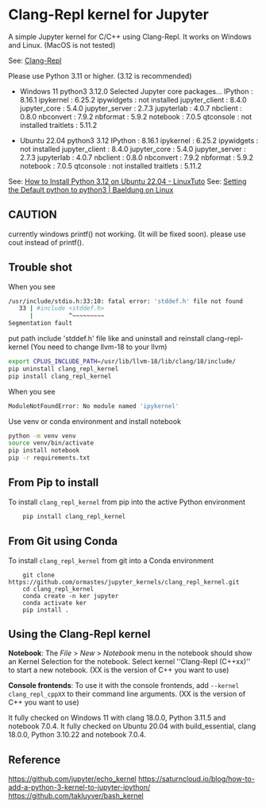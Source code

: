 Clang-Repl kernel for Jupyter
===========

A simple Jupyter kernel for C/C++ using Clang-Repl.
It works on Windows and Linux. (MacOS is not tested)

See: [Clang-Repl](https://clang.llvm.org/docs/ClangRepl.html)


Please use Python 3.11 or higher. (3.12 is recommended)

* Windows 11
python3 3.12.0
Selected Jupyter core packages...
IPython          : 8.16.1
ipykernel        : 6.25.2
ipywidgets       : not installed
jupyter_client   : 8.4.0
jupyter_core     : 5.4.0
jupyter_server   : 2.7.3
jupyterlab       : 4.0.7
nbclient         : 0.8.0
nbconvert        : 7.9.2
nbformat         : 5.9.2
notebook         : 7.0.5
qtconsole        : not installed
traitlets        : 5.11.2

* Ubuntu 22.04
python3 3.12
IPython          : 8.16.1
ipykernel        : 6.25.2
ipywidgets       : not installed
jupyter_client   : 8.4.0
jupyter_core     : 5.4.0
jupyter_server   : 2.7.3
jupyterlab       : 4.0.7
nbclient         : 0.8.0
nbconvert        : 7.9.2
nbformat         : 5.9.2
notebook         : 7.0.5
qtconsole        : not installed
traitlets        : 5.11.2
  
See: [How to Install Python 3.12 on Ubuntu 22.04 - LinuxTuto](https://www.linuxtuto.com/how-to-install-python-3-12-on-ubuntu-22-04/)
See: [Setting the Default python to python3 | Baeldung on Linux](https://www.baeldung.com/linux/default-python3)


CAUTION
-------
currently windows printf() not working. (It will be fixed soon). please use cout instead of printf().

Trouble shot
------------
When you see 
```bash
/usr/include/stdio.h:33:10: fatal error: 'stddef.h' file not found
   33 | #include <stddef.h>
      |          ^~~~~~~~~~
Segmentation fault
```
put path include 'stddef.h' file like and uninstall and reinstall clang-repl-kernel
(You need to change llvm-18 to your llvm)
```bash
export CPLUS_INCLUDE_PATH=/usr/lib/llvm-18/lib/clang/18/include/
pip uninstall clang_repl_kernel
pip install clang_repl_kernel
```

When you see
```bash
ModuleNotFoundError: No module named 'ipykernel'
```

Use venv or conda environment and install notebook
```bash
python -m venv venv
source venv/bin/activate
pip install notebook
pip -r requirements.txt
```

From Pip to install
-------------------

To install ``clang_repl_kernel`` from pip into the active Python environment

```bash
    pip install clang_repl_kernel
```

From Git using Conda
--------------------

To install ``clang_repl_kernel`` from git into a Conda environment
```basg
    git clone https://github.com/ormastes/jupyter_kernels/clang_repl_kernel.git
    cd clang_repl_kernel
    conda create -n ker jupyter
    conda activate ker
    pip install .
```

Using the Clang-Repl kernel
---------------------
**Notebook**: The *File* > *New* > *Notebook* menu in the notebook should show an Kernel Selection for the notebook.
Select kernel ''Clang-Repl (C++xx)'' to start a new notebook. (XX is the version of C++ you want to use)

**Console frontends**: To use it with the console frontends, add ``--kernel clang_repl_cppXX`` to their command line arguments.
(XX is the version of C++ you want to use)

It fully checked on Windows 11 with clang 18.0.0, Python 3.11.5 and notebook 7.0.4.
It fully checked on Ubuntu 20.04 with build_essential, clang 18.0.0, Python 3.10.22 and notebook 7.0.4.

Reference
---------
https://github.com/jupyter/echo_kernel
https://saturncloud.io/blog/how-to-add-a-python-3-kernel-to-jupyter-ipython/
https://github.com/takluyver/bash_kernel
